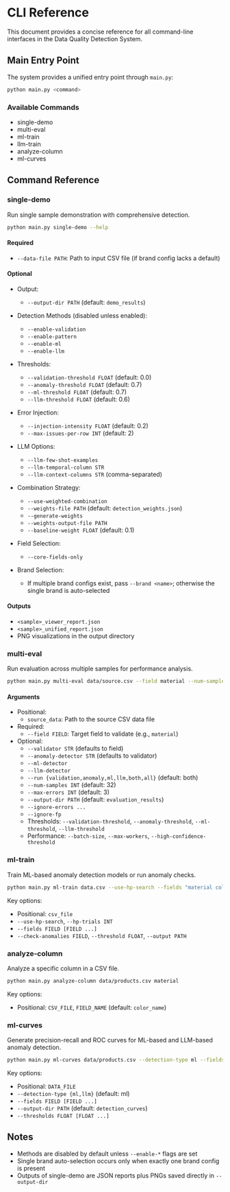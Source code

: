 # CLI Reference

This document provides a concise reference for all command-line interfaces in the Data Quality Detection System.

## Main Entry Point

The system provides a unified entry point through `main.py`:

```bash
python main.py <command>
```

### Available Commands

- single-demo
- multi-eval
- ml-train
- llm-train
- analyze-column
- ml-curves

## Command Reference

### single-demo
Run single sample demonstration with comprehensive detection.

```bash
python main.py single-demo --help
```

#### Required
- `--data-file PATH`: Path to input CSV file (if brand config lacks a default)

#### Optional

- Output:
  - `--output-dir PATH` (default: `demo_results`)

- Detection Methods (disabled unless enabled):
  - `--enable-validation`
  - `--enable-pattern`
  - `--enable-ml`
  - `--enable-llm`

- Thresholds:
  - `--validation-threshold FLOAT` (default: 0.0)
  - `--anomaly-threshold FLOAT` (default: 0.7)
  - `--ml-threshold FLOAT` (default: 0.7)
  - `--llm-threshold FLOAT` (default: 0.6)

- Error Injection:
  - `--injection-intensity FLOAT` (default: 0.2)
  - `--max-issues-per-row INT` (default: 2)

- LLM Options:
  - `--llm-few-shot-examples`
  - `--llm-temporal-column STR`
  - `--llm-context-columns STR` (comma-separated)

- Combination Strategy:
  - `--use-weighted-combination`
  - `--weights-file PATH` (default: `detection_weights.json`)
  - `--generate-weights`
  - `--weights-output-file PATH`
  - `--baseline-weight FLOAT` (default: 0.1)

- Field Selection:
  - `--core-fields-only`

- Brand Selection:
  - If multiple brand configs exist, pass `--brand <name>`; otherwise the single brand is auto-selected

#### Outputs
- `<sample>_viewer_report.json`
- `<sample>_unified_report.json`
- PNG visualizations in the output directory

### multi-eval
Run evaluation across multiple samples for performance analysis.

```bash
python main.py multi-eval data/source.csv --field material --num-samples 50 --output-dir evaluation_results
```

#### Arguments
- Positional:
  - `source_data`: Path to the source CSV data file
- Required:
  - `--field FIELD`: Target field to validate (e.g., `material`)
- Optional:
  - `--validator STR` (defaults to field)
  - `--anomaly-detector STR` (defaults to validator)
  - `--ml-detector`
  - `--llm-detector`
  - `--run {validation,anomaly,ml,llm,both,all}` (default: both)
  - `--num-samples INT` (default: 32)
  - `--max-errors INT` (default: 3)
  - `--output-dir PATH` (default: `evaluation_results`)
  - `--ignore-errors ...`
  - `--ignore-fp`
  - Thresholds: `--validation-threshold`, `--anomaly-threshold`, `--ml-threshold`, `--llm-threshold`
  - Performance: `--batch-size`, `--max-workers`, `--high-confidence-threshold`

### ml-train
Train ML-based anomaly detection models or run anomaly checks.

```bash
python main.py ml-train data.csv --use-hp-search --fields "material color_name"
```

Key options:
- Positional: `csv_file`
- `--use-hp-search`, `--hp-trials INT`
- `--fields FIELD [FIELD ...]`
- `--check-anomalies FIELD`, `--threshold FLOAT`, `--output PATH`

### analyze-column
Analyze a specific column in a CSV file.

```bash
python main.py analyze-column data/products.csv material
```

Key options:
- Positional: `CSV_FILE`, `FIELD_NAME` (default: `color_name`)

### ml-curves
Generate precision-recall and ROC curves for ML-based and LLM-based anomaly detection.

```bash
python main.py ml-curves data/products.csv --detection-type ml --fields "material color_name"
```

Key options:
- Positional: `DATA_FILE`
- `--detection-type {ml,llm}` (default: ml)
- `--fields FIELD [FIELD ...]`
- `--output-dir PATH` (default: `detection_curves`)
- `--thresholds FLOAT [FLOAT ...]`

## Notes
- Methods are disabled by default unless `--enable-*` flags are set
- Single brand auto-selection occurs only when exactly one brand config is present
- Outputs of single-demo are JSON reports plus PNGs saved directly in `--output-dir`